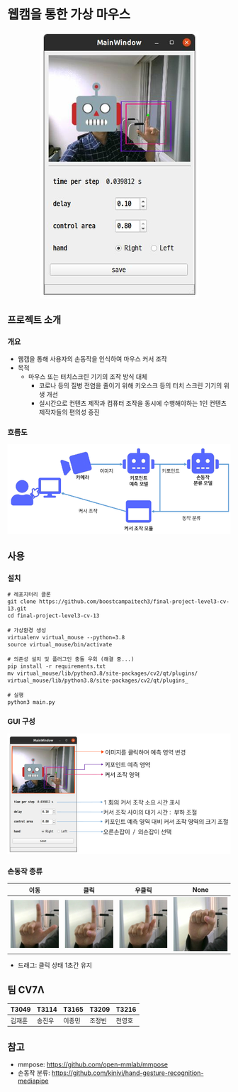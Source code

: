 # 웹캠을 통한 가상 마우스

<p align="center">
    <img src="imgs/sample.jpg">
</p>

## 프로젝트 소개

### 개요

* 웹캠을 통해 사용자의 손동작을 인식하여 마우스 커서 조작
* 목적
  * 마우스 또는 터치스크린 기기의 조작 방식 대체 
    * 코로나 등의 질병 전염을 줄이기 위해 키오스크 등의 터치 스크린 기기의 위생 개선
    * 실시간으로 컨텐츠 제작과 컴퓨터 조작을 동시에 수행해야하는 1인 컨텐츠 제작자들의 편의성 증진

### 흐름도

<p align="center">
    <img src="imgs/flow.png">
</p>

## 사용

### 설치
```shell
# 레포지터리 클론
git clone https://github.com/boostcampaitech3/final-project-level3-cv-13.git
cd final-project-level3-cv-13

# 가상환경 생성
virtualenv virtual_mouse --python=3.8
source virtual_mouse/bin/activate

# 의존성 설치 및 플러그인 충돌 우회 (해결 중...)
pip install -r requirements.txt
mv virtual_mouse/lib/python3.8/site-packages/cv2/qt/plugins/ virtual_mouse/lib/python3.8/site-packages/cv2/qt/plugins_

# 실행
python3 main.py
```

### GUI 구성

<p align="center">
    <img src="imgs/gui.png">
</p>

### 손동작 종류
|이동| 클릭                             | 우클릭                            | None                           |
|----|--------------------------------|--------------------------------|--------------------------------|
|<img src='imgs/gesture_1.jpg'>| <img src='imgs/gesture_2.jpg'> | <img src='imgs/gesture_3.jpg'> | <img src='imgs/gesture_4.jpg'> |

*  드래그: 클릭 상태 1초간 유지
## 팀 CV7Λ

| T3049 | T3114 | T3165 | T3209 | T3216 |
|-------|-------|-------|-------|-------|
| 김재훈| 송진우 | 이종민| 조정빈| 천영호 |

## 참고
* mmpose: https://github.com/open-mmlab/mmpose
* 손동작 분류: https://github.com/kinivi/hand-gesture-recognition-mediapipe
